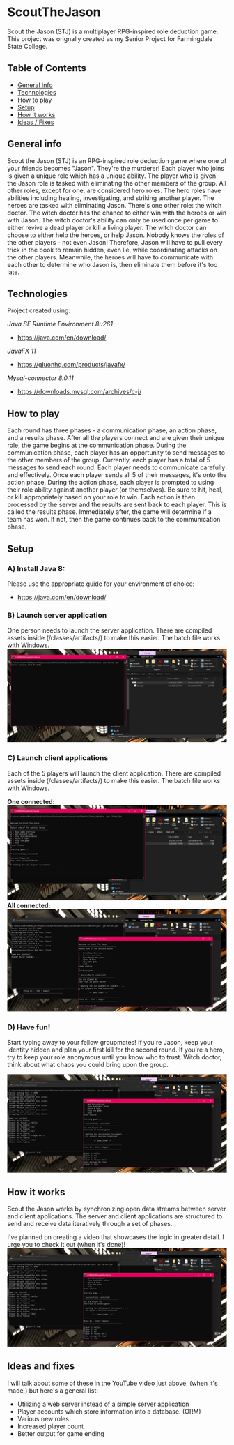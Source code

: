 # ScoutTheJason
Scout the Jason (STJ) is a multiplayer RPG-inspired role deduction game. This project was orignally created as my Senior Project for Farmingdale State College.

## Table of Contents
* [General info](#general-info)
* [Technologies](#technologies)
* [How to play](#how-to-play)
* [Setup](#setup)
* [How it works](#how-it-works)
* [Ideas / Fixes](#ideas-and-fixes)

## General info
Scout the Jason (STJ) is an RPG-inspired role deduction game where one of your friends becomes "Jason". They're the murderer! Each player who joins is given a unique role which has a unique ability. The player who is given the Jason role is tasked with eliminating the other members of the group. All other roles, except for one, are considered hero roles. The hero roles have abilities including healing, investigating, and striking another player. The heroes are tasked with eliminating Jason. There's one other role: the witch doctor. The witch doctor has the chance to either win with the heroes or win with Jason. The witch doctor's ability can only be used once per game to either revive a dead player or kill a living player. The witch doctor can choose to either help the heroes, or help Jason. Nobody knows the roles of the other players - not even Jason! Therefore, Jason will have to pull every trick in the book to remain hidden, even lie, while coordinating attacks on the other players. Meanwhile, the heroes will have to communicate with each other to determine who Jason is, then eliminate them before it's too late.

## Technologies
Project created using:

*Java SE Runtime Environment 8u261*
*	https://java.com/en/download/

*JavaFX 11*
*	https://gluonhq.com/products/javafx/

*Mysql-connector 8.0.11*
*	https://downloads.mysql.com/archives/c-j/

## How to play
Each round has three phases - a communication phase, an action phase, and a results phase. After all the players connect and are given their unique role, the game begins at the communication phase. During the communication phase, each player has an opportunity to send messages to the other members of the group. Currently, each player has a total of 5 messages to send each round. Each player needs to communicate carefully and effectively. Once each player sends all 5 of their messages, it's onto the action phase. During the action phase, each player is prompted to using their role ability against another player (or themselves). Be sure to hit, heal, or kill appropriately based on your role to win. Each action is then processed by the server and the results are sent back to each player. This is called the results phase. Immediately after, the game will determine if a team has won. If not, then the game continues back to the communication phase.

## Setup
### A) Install Java 8:
Please use the appropriate guide for your environment of choice:
* https://java.com/en/download/
### B) Launch server application
One person needs to launch the server application. There are compiled assets inside (/classes/artifacts/) to make this easier. The batch file works with Windows.
![Run server](https://github.com/AndrewGottilla/ScoutTheJason/blob/master/readme/server.PNG?raw=true)
### C) Launch client applications
Each of the 5 players will launch the client application. There are compiled assets inside (/classes/artifacts/) to make this easier. The batch file works with Windows.

**One connected:**
![One connected](https://github.com/AndrewGottilla/ScoutTheJason/blob/master/readme/client1.PNG?raw=true)
**All connected:**
![All connected](https://github.com/AndrewGottilla/ScoutTheJason/blob/master/readme/client5.PNG?raw=true)
### D) Have fun!
Start typing away to your fellow groupmates! If you're Jason, keep your identity hidden and plan your first kill for the second round. If you're a hero, try to keep your role anonymous until you know who to trust. Witch doctor, think about what chaos you could bring upon the group.

![Sneak peek](https://github.com/AndrewGottilla/ScoutTheJason/blob/master/readme/game_on.PNG?raw=true)

## How it works
Scout the Jason works by synchronizing open data streams between server and client applications. The server and client applications are structured to send and receive data iteratively through a set of phases. 

I've planned on creating a video that showcases the logic in greater detail. I urge you to check it out (when it's done)!
![Sneak peek](https://github.com/AndrewGottilla/ScoutTheJason/blob/master/readme/game_on.PNG?raw=true)

## Ideas and fixes
I will talk about some of these in the YouTube video just above, (when it's made,) but here's a general list:
- Utilizing a web server instead of a simple server application
- Player accounts which store information into a database. (ORM)
- Various new roles
- Increased player count
- Better output for game ending

